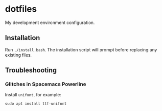 # dotfiles

My development environment configuration.

## Installation

Run `./install.bash`. The installation script will prompt before replacing any existing files.

## Troubleshooting

### Glitches in Spacemacs Powerline

Install `unifont`, for example:

```
sudo apt install ttf-unifont
```
